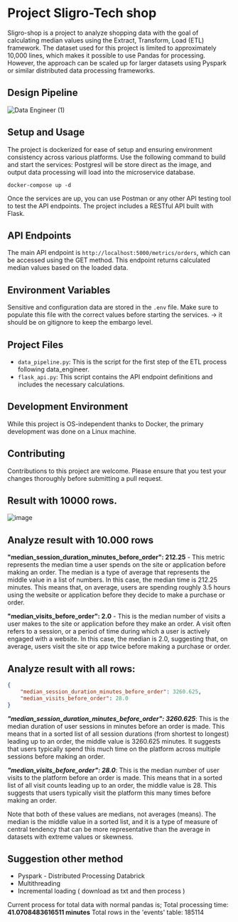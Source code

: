 # Project Sligro-Tech shop

Sligro-shop is a project to analyze shopping data with the goal of calculating median values using the Extract, Transform, Load (ETL) framework. The dataset used for this project is limited to approximately 10,000 lines, which makes it possible to use Pandas for processing. However, the approach can be scaled up for larger datasets using Pyspark or similar distributed data processing frameworks.

## Design Pipeline

![Data Engineer (1)](https://github.com/Xccelerated-Assessments/de-assessment-markrichers/assets/50198601/a04a1bba-cb2b-47d7-b686-d33e948c7d61)


## Setup and Usage

The project is dockerized for ease of setup and ensuring environment consistency across various platforms. Use the following command to build and start the services:
Postgresl will be store direct as the image, and output data processing will load into the microservice database. 


```
docker-compose up -d
```


Once the services are up, you can use Postman or any other API testing tool to test the API endpoints. The project includes a RESTful API built with Flask.

## API Endpoints

The main API endpoint is `http://localhost:5000/metrics/orders`, which can be accessed using the GET method. This endpoint returns calculated median values based on the loaded data.

## Environment Variables

Sensitive and configuration data are stored in the `.env` file. Make sure to populate this file with the correct values before starting the services.
-> it should be on gitignore to keep the embargo level. 

## Project Files

- `data_pipeline.py`: This is the script for the first step of the ETL process following data_engineer.
- `flask_api.py`: This script contains the API endpoint definitions and includes the necessary calculations.

## Development Environment

While this project is OS-independent thanks to Docker, the primary development was done on a Linux machine.

## Contributing

Contributions to this project are welcome. Please ensure that you test your changes thoroughly before submitting a pull request.

## Result with 10000 rows. 

![image](https://github.com/Xccelerated-Assessments/de-assessment-markrichers/assets/50198601/574c842b-ec14-4d41-b73a-67a78da39150)

## Analyze result with 10.000 rows

**"median_session_duration_minutes_before_order": 212.25** - This metric represents the median time a user spends on the site or application before making an order. The median is a type of average that represents the middle value in a list of numbers. In this case, the median time is 212.25 minutes. This means that, on average, users are spending roughly 3.5 hours using the website or application before they decide to make a purchase or order.

**"median_visits_before_order": 2.0** - This is the median number of visits a user makes to the site or application before they make an order. A visit often refers to a session, or a period of time during which a user is actively engaged with a website. In this case, the median is 2.0, suggesting that, on average, users visit the site or app twice before making a purchase or order.

## Analyze result with all rows:

```json line
{
    "median_session_duration_minutes_before_order": 3260.625,
    "median_visits_before_order": 28.0
}
```

***"median_session_duration_minutes_before_order": 3260.625***: This is the median duration of user sessions in minutes before an order is made. This means that in a sorted list of all session durations (from shortest to longest) leading up to an order, the middle value is 3260.625 minutes. It suggests that users typically spend this much time on the platform across multiple sessions before making an order.

***"median_visits_before_order": 28.0***: This is the median number of user visits to the platform before an order is made. This means that in a sorted list of all visit counts leading up to an order, the middle value is 28. This suggests that users typically visit the platform this many times before making an order.

Note that both of these values are medians, not averages (means). The median is the middle value in a sorted list, and it is a type of measure of central tendency that can be more representative than the average in datasets with extreme values or skewness.


## Suggestion other method
- Pyspark - Distributed Processing Databrick
- Multithreading
- Incremental loading ( download as txt and then process )

Current process for total data with normal pandas is; Total processing time: **41.0708483616511 minutes**
Total rows in the 'events' table: 185114



